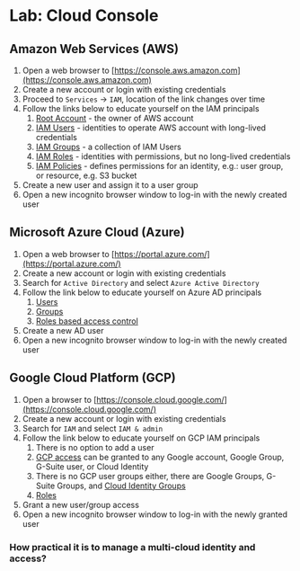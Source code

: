 # Lab: Cloud Console

## Amazon Web Services \(AWS\)

1. Open a web browser to [https://console.aws.amazon.com](https://console.aws.amazon.com)
2. Create a new account or login with existing credentials
3. Proceed to `Services` -&gt; `IAM`, location of the link changes over time
4. Follow the links below to educate yourself on the IAM principals
   1. [Root Account](https://docs.aws.amazon.com/IAM/latest/UserGuide/id_root-user.html) - the owner of AWS account
   2. [IAM Users](https://docs.aws.amazon.com/IAM/latest/UserGuide/id_users.html) - identities to operate AWS account with long-lived credentials
   3. [IAM Groups](https://docs.aws.amazon.com/IAM/latest/UserGuide/id_groups.html) - a collection of IAM Users
   4. [IAM Roles](https://docs.aws.amazon.com/IAM/latest/UserGuide/id_roles.html) - identities with permissions, but no long-lived credentials
   5. [IAM Policies](https://docs.aws.amazon.com/IAM/latest/UserGuide/access_policies.html?icmpid=docs_iam_console) - defines permissions for an identity, e.g.: user group, or resource, e.g. S3 bucket
5. Create a new user and assign it to a user group
6. Open a new incognito browser window to log-in with the newly created user

## Microsoft Azure Cloud \(Azure\)

1. Open a web browser to [https://portal.azure.com/](https://portal.azure.com/)
2. Create a new account or login with existing credentials
3. Search for `Active Directory` and select `Azure Active Directory`
4. Follow the link below to educate yourself on Azure AD principals
   1. [Users](https://docs.microsoft.com/en-us/azure/active-directory/fundamentals/add-users-azure-active-directory?context=azure/active-directory/users-groups-roles/context/ugr-context)
   2. [Groups](https://docs.microsoft.com/en-us/azure/active-directory/fundamentals/active-directory-manage-groups?context=azure/active-directory/users-groups-roles/context/ugr-context)
   3. [Roles based access control](https://docs.microsoft.com/en-us/azure/role-based-access-control/overview)
5. Create a new AD user
6. Open a new incognito browser window to log-in with the newly created user

## Google Cloud Platform \(GCP\)

1. Open a browser to [https://console.cloud.google.com/](https://console.cloud.google.com/)
2. Create a new account or login with existing credentials
3. Search for `IAM` and select `IAM & admin`
4. Follow the link below to educate yourself on GCP IAM principals
   1. There is no option to add a user
   2. [GCP access](https://cloud.google.com/iam/docs/overview) can be granted to any Google account, Google Group, G-Suite user, or Cloud Identity
   3. There is no GCP user groups either, there are Google Groups, G-Suite Groups, and [Cloud Identity Groups](https://cloud.google.com/identity/docs/concepts/groups)
   4. [Roles](https://cloud.google.com/iam/docs/understanding-roles)
5. Grant a new user/group access
6. Open a new incognito browser window to log-in with the newly granted user

### How practical it is to manage a multi-cloud identity and access?

